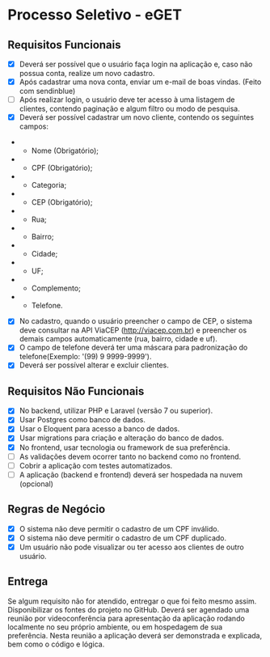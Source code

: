 # Processo Seletivo - eGET

## Requisitos Funcionais

-   [x] Deverá ser possível que o usuário faça login na aplicação e, caso não possua conta, realize um novo cadastro.
-   [x] Após cadastrar uma nova conta, enviar um e-mail de boas vindas. (Feito com sendinblue)
-   [ ] Após realizar login, o usuário deve ter acesso à uma listagem de clientes, contendo paginação e algum filtro ou modo de pesquisa.
-   [x] Deverá ser possível cadastrar um novo cliente, contendo os seguintes campos:
-   -   Nome (Obrigatório);
-   -   CPF (Obrigatório);
-   -   Categoria;
-   -   CEP (Obrigatório);
-   -   Rua;
-   -   Bairro;
-   -   Cidade;
-   -   UF;
-   -   Complemento;
-   -   Telefone.

-   [x] No cadastro, quando o usuário preencher o campo de CEP, o sistema deve consultar na API ViaCEP (http://viacep.com.br) e preencher os demais campos automaticamente (rua, bairro, cidade e uf).
-   [x] O campo de telefone deverá ter uma máscara para padronização do telefone(Exemplo: '(99) 9 9999-9999').
-   [x] Deverá ser possível alterar e excluir clientes.

## Requisitos Não Funcionais

-   [x] No backend, utilizar PHP e Laravel (versão 7 ou superior).
-   [x] Usar Postgres como banco de dados.
-   [x] Usar o Eloquent para acesso a banco de dados.
-   [x] Usar migrations para criação e alteração do banco de dados.
-   [x] No frontend, usar tecnologia ou framework de sua preferência.
-   [ ] As validações devem ocorrer tanto no backend como no frontend.
-   [ ] Cobrir a aplicação com testes automatizados.
-   [ ] A aplicação (backend e frontend) deverá ser hospedada na nuvem (opcional)

## Regras de Negócio

-   [x] O sistema não deve permitir o cadastro de um CPF inválido.
-   [x] O sistema não deve permitir o cadastro de um CPF duplicado.
-   [x] Um usuário não pode visualizar ou ter acesso aos clientes de outro usuário.

## Entrega

Se algum requisito não for atendido, entregar o que foi feito mesmo assim.
Disponibilizar os fontes do projeto no GitHub.
Deverá ser agendado uma reunião por videoconferência para apresentação da aplicação rodando localmente no seu próprio ambiente, ou em hospedagem de sua preferência. Nesta reunião a aplicação deverá ser demonstrada e explicada, bem como o código e lógica.